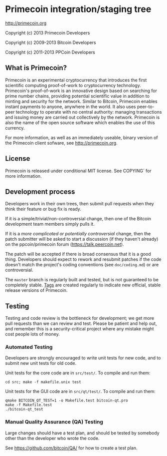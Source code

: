 Primecoin integration/staging tree
==================================

http://primecoin.org

Copyright (c) 2013 Primecoin Developers

Copyright (c) 2009-2013 Bitcoin Developers

Copyright (c) 2011-2013 PPCoin Developers

What is Primecoin?
------------------

Primecoin is an experimental cryptocurrency that introduces the first
scientific computing proof-of-work to cryptocurrency technology. Primecoin's
proof-of-work is an innovative design based on searching for prime number
chains, providing potential scientific value in addition to minting and
security for the network. Similar to Bitcoin, Primecoin enables instant payments
to anyone, anywhere in the world. It also uses peer-to-peer technology to 
operate with no central authority: managing transactions and issuing money are 
carried out collectively by the network. Primecoin is also the name of the open
source software which enables the use of this currency.

For more information, as well as an immediately useable, binary version of
the Primecoin client sofware, see http://primecoin.org.

License
-------

Primecoin is released under conditional MIT license. See  COPYING` for more
information.

Development process
-------------------

Developers work in their own trees, then submit pull requests when they think
their feature or bug fix is ready.

If it is a simple/trivial/non-controversial change, then one of the Bitcoin
development team members simply pulls it.

If it is a *more complicated or potentially controversial* change, then the patch
submitter will be asked to start a discussion (if they haven't already) on the
ppcoin/primecoin forum (https://talk.peercoin.net).

The patch will be accepted if there is broad consensus that it is a good thing.
Developers should expect to rework and resubmit patches if the code doesn't
match the project's coding conventions (see `doc/coding.md`) or are
controversial.

The `master` branch is regularly built and tested, but is not guaranteed to be
completely stable. [Tags](https://github.com/primecoin/primecoin/tags) are
created regularly to indicate new official, stable release versions of
Primecoin.

Testing
-------

Testing and code review is the bottleneck for development; we get more pull
requests than we can review and test. Please be patient and help out, and
remember this is a security-critical project where any mistake might cost people
lots of money.

### Automated Testing

Developers are strongly encouraged to write unit tests for new code, and to
submit new unit tests for old code.

Unit tests for the core code are in `src/test/`. To compile and run them:

    cd src; make -f makefile.unix test

Unit tests for the GUI code are in `src/qt/test/`. To compile and run them:

    qmake BITCOIN_QT_TEST=1 -o Makefile.test bitcoin-qt.pro
    make -f Makefile.test
    ./bitcoin-qt_test

### Manual Quality Assurance (QA) Testing

Large changes should have a test plan, and should be tested by somebody other
than the developer who wrote the code.

See https://github.com/bitcoin/QA/ for how to create a test plan.
